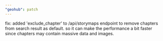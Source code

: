 ```yaml
---
"geohub": patch
---
```


fix: added 'exclude_chapter' to /api/storymaps endpoint to remove chapters from search result as default. so it can make the performance a bit faster since chapters may contain massive data and images.
